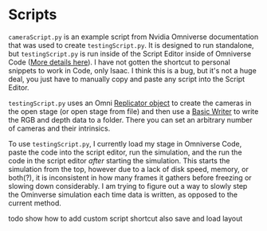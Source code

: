 # Scripts

`cameraScript.py` is an example script from Nvidia Omniverse documentation that was used to create `testingScript.py`. It is designed to run standalone, but `testingScript.py` is run inside of the Script Editor inside of Omniverse Code ([More details here](https://docs.omniverse.nvidia.com/app_code/prod_extensions/ext_script-editor.html)). I have not gotten the shortcut to personal snippets to work in Code, only Isaac. I think this is a bug, but it's not a huge deal, you just have to manually copy and paste any script into the Script Editor.

`testingScript.py` uses an Omni [Replicator object](https://docs.omniverse.nvidia.com/prod_extensions/prod_extensions/ext_replicator.html) to create the cameras in the open stage (or open stage from file) and then use a [Basic Writer](https://docs.omniverse.nvidia.com/prod_extensions/prod_extensions/ext_replicator/programmatic_visualization.html) to write the RGB and depth data to a folder. There you can set an arbitrary number of cameras and their intrinsics.

To use `testingScript.py`, I currently load my stage in Omniverse Code, paste the code into the script editor, run the simulation, and the run the code in the script editor *after* starting the simulation. This starts the simulation from the top, however due to a lack of disk speed, memory, or both(?), it is inconsistent in how many frames it gathers before freezing or slowing down considerably. I am trying to figure out a way to slowly step the Ominverse simulation each time data is written, as opposed to the current method.

todo show how to add custom script shortcut also save and load layout
